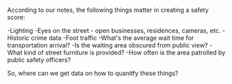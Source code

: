 According to our notes, the following things matter in creating a safety score:

-Lighting
-Eyes on the street - open businesses, residences, cameras, etc.
-Historic crime data
-Foot traffic
-What's the average wait time for transportation arrival?
-Is the waiting area obscured from public view?
-What kind of street furniture is provided?
-How often is the area patrolled by public safety officers?

So, where can we get data on how to quanitfy these things?
